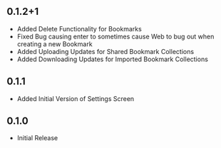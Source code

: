 ## 0.1.2+1

- Added Delete Functionality for Bookmarks
- Fixed Bug causing enter to sometimes cause Web to bug out when creating a new Bookmark
- Added Uploading Updates for Shared Bookmark Collections
- Added Downloading Updates for Imported Bookmark Collections

## 0.1.1

- Added Initial Version of Settings Screen

## 0.1.0

- Initial Release